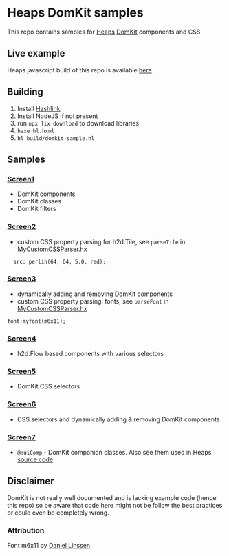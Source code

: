 
# Heaps DomKit samples

This repo contains samples for [Heaps](https://github.com/HeapsIO/heaps) [DomKit](https://github.com/HeapsIO/domkit/) components and CSS.


## Live example

Heaps javascript build of this repo is available [here](https://bh213.github.io/heaps-domkit-sample/).

## Building

1) Install [Hashlink](https://github.com/haxeFoundation/hashlink/)
2) Install NodeJS if not present
3) run `npx lix download` to download libraries
4) `haxe hl.hxml`
5) `hl build/domkit-sample.hl`

## Samples

### [Screen1](/screens/Screen1Comp.hx)
 * DomKit components
 * DomKit classes
 * DomKit filters

### [Screen2](/screens/Screen2Comp.hx)
 * custom CSS property parsing for h2d.Tile, see `parseTile` in [MyCustomCSSParser.hx](MyCustomCSSParser.hx)
 ```
   src: perlin(64, 64, 5.0, red);
 ```  
### [Screen3](/screens/Screen3Comp.hx)
* dynamically adding and removing DomKit components
* custom CSS property parsing: fonts, see `parseFont` in [MyCustomCSSParser.hx](MyCustomCSSParser.hx)

```
font:myfont(m6x11);
```

### [Screen4](/screens/Screen4Comp.hx)

* h2d.Flow based components with various selectors

### [Screen5](/screens/Screen5Comp.hx)
* DomKit CSS selectors
### [Screen6](/screens/Screen6Comp.hx)
* CSS selectors and dynamically adding & removing DomKit components

### [Screen7](/screens/Screen7Comp.hx)
 * `@:uiComp` - DomKit companion classes. Also see them used in Heaps [source code](https://github.com/HeapsIO/heaps/blob/cf1468c74129e575b682577c7cb612bd51ae8090/h2d/domkit/BaseComponents.hx#L645)


## Disclaimer

DomKit is not really well documented and is lacking example code (hence this repo) so be aware that code here might not be follow the best practices or could even be completely wrong.

### Attribution

Font m6x11 by [Daniel Linssen](https://managore.itch.io/m6x11)